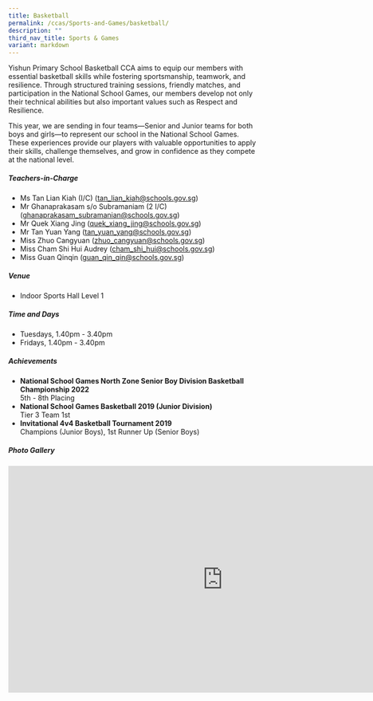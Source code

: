 ```yaml
---
title: Basketball
permalink: /ccas/Sports-and-Games/basketball/
description: ""
third_nav_title: Sports & Games
variant: markdown
---
```

Yishun Primary School Basketball CCA aims to equip our members with essential basketball skills while fostering sportsmanship, teamwork, and resilience. Through structured training sessions, friendly matches, and participation in the National School Games, our members develop not only their technical abilities but also important values such as Respect and Resilience.

This year, we are sending in four teams—Senior and Junior teams for both boys and girls—to represent our school in the National School Games. These experiences provide our players with valuable opportunities to apply their skills, challenge themselves, and grow in confidence as they compete at the national level.

##### **Teachers-in-Charge**
* Ms Tan Lian Kiah (I/C) (tan_lian_kiah@schools.gov.sg)
* Mr Ghanaprakasam s/o Subramaniam (2 I/C) (ghanaprakasam_subramanian@schools.gov.sg)
* Mr Quek Xiang Jing (quek_xiang_jing@schools.gov.sg)
* Mr Tan Yuan Yang (tan_yuan_yang@schools.gov.sg)
* Miss Zhuo Cangyuan (zhuo_cangyuan@schools.gov.sg)
* Miss Cham Shi Hui Audrey (cham_shi_hui@schools.gov.sg)
* Miss Guan Qinqin (guan_qin_qin@schools.gov.sg)

##### **Venue**
* Indoor Sports Hall Level 1

##### **Time and Days**
* Tuesdays, 1.40pm - 3.40pm
* Fridays, 1.40pm - 3.40pm

##### **Achievements**
* **National School Games North Zone Senior Boy Division Basketball Championship 2022**<br>5th - 8th Placing
*  **National School Games Basketball 2019 (Junior Division)**
<br>Tier 3 Team 1st
* **Invitational 4v4 Basketball Tournament 2019**<br>Champions (Junior Boys), 1st Runner Up (Senior Boys)

##### **Photo Gallery**

<iframe src="https://docs.google.com/presentation/d/e/2PACX-1vT2bThRRgHtGWf1R-_jfBnPufVVf4FCToFcPScYTRxz6xILmSfmFCMBL5ULtx_hEIyPUBBPSzcB0gbx/embed?start=true&amp;loop=true&amp;delayms=5000" frameborder="0" width="860" height="455" allowfullscreen="true"></iframe>